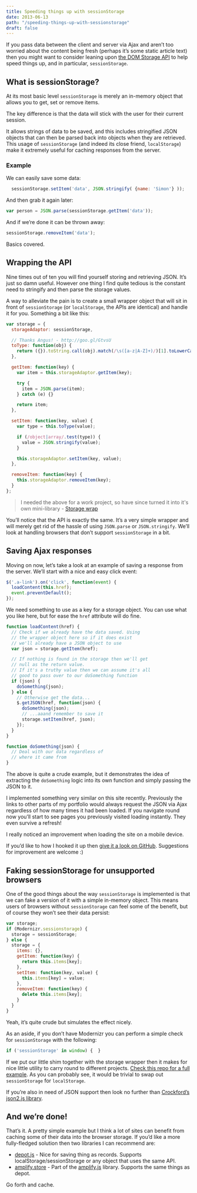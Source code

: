 ```yaml
---
title: Speeding things up with sessionStorage
date: 2013-06-13
path: "/speeding-things-up-with-sessionstorage"
draft: false
---
```


If you pass data between the client and server via Ajax and aren&#8217;t too worried about the content being fresh (perhaps it&#8217;s some static article text) then you might want to consider leaning upon [the DOM Storage API][1] to help speed things up, and in particular, `sessionStorage`.

## What is sessionStorage?

At its most basic level `sessionStorage` is merely an in-memory object that allows you to get, set or remove items.

The key difference is that the data will stick with the user for their current session.

It allows strings of data to be saved, and this includes stringified JSON objects that can then be parsed back into objects when they are retrieved. This usage of `sessionStorage` (and indeed its close friend, `localStorage`) make it extremely useful for caching responses from the server.

### Example

We can easily save some data:

``` js
  sessionStorage.setItem('data', JSON.stringify( {name: 'Simon'} ));
```

And then grab it again later:

``` js
var person = JSON.parse(sessionStorage.getItem('data'));
```

And if we&#8217;re done it can be thrown away:

``` js
sessionStorage.removeItem('data');
```

Basics covered.

## Wrapping the API

Nine times out of ten you will find yourself storing and retrieving JSON. It&#8217;s just so damn useful. However one thing I find quite tedious is the constant need to stringify and then parse the storage values.

A way to alleviate the pain is to create a small wrapper object that will sit in front of `sessionStorage` (or `localStorage`, the APIs are identical) and handle it for you. Something a bit like this:

``` js
var storage = {
  storageAdaptor: sessionStorage,

  // Thanks Angus! - http://goo.gl/GtvsU
  toType: function(obj) {
    return ({}).toString.call(obj).match(/\s([a-z|A-Z]+)/)[1].toLowerCase();
  },

  getItem: function(key) {
    var item = this.storageAdaptor.getItem(key);

    try {
      item = JSON.parse(item);
    } catch (e) {}

    return item;
  },

  setItem: function(key, value) {
    var type = this.toType(value);

    if (/object|array/.test(type)) {
      value = JSON.stringify(value);
    }

    this.storageAdaptor.setItem(key, value);
  },

  removeItem: function(key) {
    this.storageAdaptor.removeItem(key);
  }
};
```

> I needed the above for a work project, so have since turned it into it's own mini-library - [Storage wrap](https://github.com/simonsmith/storage-wrap)

You&#8217;ll notice that the API is exactly the same. It&#8217;s a very simple wrapper and will merely get rid of the hassle of using `JSON.parse` or `JSON.stringify`. We&#8217;ll look at handling browsers that don&#8217;t support `sessionStorage` in a bit.

## Saving Ajax responses

Moving on now, let&#8217;s take a look at an example of saving a response from the server. We&#8217;ll start with a nice and easy click event:

``` js
$('.a-link').on('click', function(event) {
  loadContent(this.href);
  event.preventDefault();
});
```

We need something to use as a key for a storage object. You can use what you like here, but for ease the `href` attribute will do fine.

``` js
function loadContent(href) {
  // Check if we already have the data saved. Using
  // the wrapper object here so if it does exist
  // we'll already have a JSON object to use
  var json = storage.getItem(href);

  // If nothing is found in the storage then we'll get
  // null as the return value.
  // If it's a truthy value then we can assume it's all
  // good to pass over to our doSomething function
  if (json) {
    doSomething(json);
  } else {
    // Otherwise get the data...
    $.getJSON(href, function(json) {
      doSomething(json);
      // ...aaand remember to save it
      storage.setItem(href, json);
    });
  }
}

function doSomething(json) {
  // Deal with our data regardless of
  // where it came from
}
```

The above is quite a crude example, but it demonstrates the idea of extracting the `doSomething` logic into its own function and simply passing the JSON to it.

I implemented something very similar on this site recently. Previously the links to other parts of my portfolio would always request the JSON via Ajax regardless of how many times it had been loaded. If you navigate round now you&#8217;ll start to see pages you previously visited loading instantly. They even survive a refresh!

I really noticed an improvement when loading the site on a mobile device.

If you&#8217;d like to how I hooked it up then [give it a look on GitHub][2]. Suggestions for improvement are welcome :)

## Faking sessionStorage for unsupported browsers

One of the good things about the way `sessionStorage` is implemented is that we can fake a version of it with a simple in-memory object. This means users of browsers without `sessionStorage` can feel some of the benefit, but of course they won&#8217;t see their data persist:

``` js
var storage;
if (Modernizr.sessionstorage) {
  storage = sessionStorage;
} else {
  storage = {
    items: {},
    getItem: function(key) {
      return this.items[key];
    },
    setItem: function(key, value) {
      this.items[key] = value;
    },
    removeItem: function(key) {
      delete this.items[key];
    }
  }
}
```

Yeah, it&#8217;s quite crude but simulates the effect nicely.

As an aside, if you don&#8217;t have Modernizr you can perform a simple check for `sessionStorage` with the following:

``` js
if ('sessionStorage' in window) {  }
```

If we put our little shim together with the storage wrapper then it makes for nice little utility to carry round to different projects. [Check this repo for a full example][3]. As you can probably see, it would be trivial to swap out `sessionStorage` for `localStorage`.

If you&#8217;re also in need of JSON support then look no further than [Crockford&#8217;s json2.js library][4].

## And we&#8217;re done!

That&#8217;s it. A pretty simple example but I think a lot of sites can benefit from caching some of their data into the browser storage. If you&#8217;d like a more fully-fledged solution then two libraries I can recommend are:

*   [depot.js][5] - Nice for saving thing as records. Supports localStorage/sessionStorage or any object that uses the same API.
*   [amplify.store][6] - Part of the [amplify.js][7] library. Supports the same things as depot.

Go forth and cache.

 [1]: https://developer.mozilla.org/en-US/docs/Web/Guide/DOM/Storage
 [2]: https://github.com/simonsmith/simonsmith.io/blob/wp-theme/assets/scripts/modules/PageController.js#L53
 [3]: https://github.com/simonsmith/storage-wrap
 [4]: https://github.com/douglascrockford/JSON-js
 [5]: https://github.com/mkuklis/depot.js
 [6]: http://amplifyjs.com/api/store/
 [7]: http://amplifyjs.com/